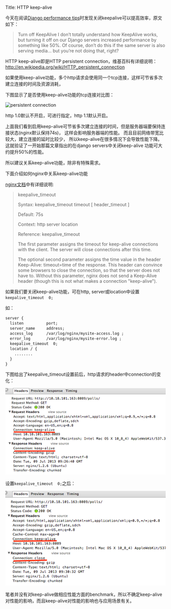 Title: HTTP keep-alive

今天在阅读[Django performance tips](http://jacobian.org/writing/django-performance-tips/)时发现关闭keepalive可以提高效率，原文如下：

>Turn off KeepAlive
>I don’t totally understand how KeepAlive works, but turning it off on our Django servers increased performance by something like 50%. Of course, don’t do this if the same server is also serving media… but you’re not doing that, right?

HTTP keep-alive即是HTTP persistent connection，维基百科有详细说明：http://en.wikipedia.org/wiki/HTTP_persistent_connection

如果使用keep-alive功能，多个http请求会使用同一个tcp连接，这样可节省多次建立连接的时间及资源消耗，

下图显示了是否使用keep-alive功能的tcp连接对比图：

![persistent connection](http://upload.wikimedia.org/wikipedia/commons/thumb/d/d5/HTTP_persistent_connection.svg/500px-HTTP_persistent_connection.svg.png)

http 1.0默认不开启，可进行指定，http 1.1默认开启。

上面我们看到启用keep-alive可节省多次建立连接的时间，但是服务器端要保持连接状态(nginx默认保持74s)，
这样会影响服务器端的性能。 而且目前网络带宽比较大，建立连接的延时比较少，
所以keep-alive在很多情况下会导致性能下降。这就验证了一开始那篇文章指出的在django servers中关闭keep-alive
功能可大约提升50%的性能。

所以建议关系keep-alive功能，除非有特殊需求。

下面介绍如何nginx中关系keep-alive功能

[nginx文档](http://wiki.nginx.org/HttpCoreModule#keepalive_timeout)中有详细说明:

>keepalive_timeout
>
>Syntax: keepalive_timeout timeout [ header_timeout ]
>
>Default:    75s
>
>Context:    http
>            server
>            location
>
>Reference:  keepalive_timeout
>
>The first parameter assigns the timeout for keep-alive connections with the client. The server will close connections after this time.
>
>The optional second parameter assigns the time value in the header Keep-Alive: timeout=time of the response. This header can convince some browsers to close the connection, so that the server does not have to. Without this parameter, nginx does not send a Keep-Alive header (though this is not what makes a connection "keep-alive").

如果我们要关闭keep-alive功能，可在http, server或location中设置`keepalive_timeout  0;`

如：

    server {
      listen          port;
      server_name     address;
      access_log      /var/log/nginx/mysite-access.log ;
      error_log       /var/log/nginx/mysite-error.log ;
      keepalive_timeout  0;
      location / {
        ........
      }
    }

下图给出了keepalive_timeout设置前后，http请求的header中connection的变化：

![keepalive](/images/nginx/keepalive/keepalive.png)

设置`keepalive_timeout  0;`之后：

![notalive](/images/nginx/keepalive/notalive.png)


笔者并没有对keep-alive做相应性能方面的benchmark，所以不确定keep-alive对性能的影响，而且keep-alive对性能的影响也与应用场景有关。
